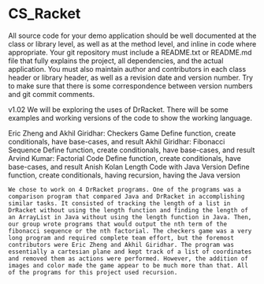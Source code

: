 # CS_Racket
All source code for your demo application should be well documented at the class or library level, as well as at the method level, and inline in code where appropriate. Your git repository must include a README.txt or README.md file that fully explains the project, all dependencies, and the actual application. You must also maintain author and contributors in each class header or library header, as well as a revision date and version number. Try to make sure that there is some correspondence between version numbers and git commit comments.

v1.02
We will be exploring the uses of DrRacket. There will be some examples and working versions of the code to show the working language.



Eric Zheng and Akhil Giridhar:
  Checkers Game
    Define function, create conditionals, have base-cases, and result
Akhil Giridhar:
  Fibonacci Sequence
    Define function, create conditionals, have base-cases, and result
Arvind Kumar:
  Factorial Code
    Define function, create conditionals, have base-cases, and result
Anish Kolan
  Length Code with Java Version
    Define function, create conditionals, having recursion, having the Java version
    
    We chose to work on 4 DrRacket programs. One of the programs was a comparison program that compared Java and DrRacket in accomplishing similar tasks. It consisted of tracking the length of a list in DrRacket without using the length function and finding the length of an ArrayList in Java without using the length function in Java. Then, our group wrote programs that would output the nth term of the fibonacci sequence or the nth factorial. The checkers game was a very long program and required complete team effort, but the foremost contributors were Eric Zheng and Akhil Giridhar. The program was essentially a cartesian plane and kept track of a list of coordinates and removed them as actions were performed. However, the addition of images and color made the game appear to be much more than that. All of the programs for this project used recursion. 
